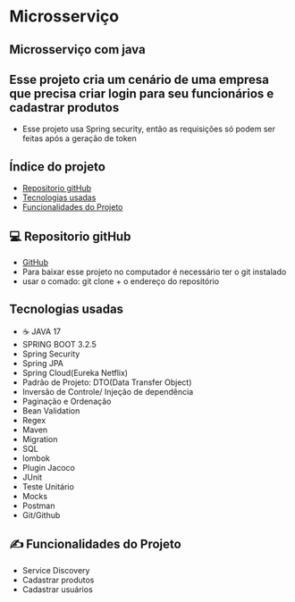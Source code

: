# Microsserviço

## Microsserviço com java 

## Esse projeto cria um cenário de uma empresa que precisa criar login para seu funcionários e cadastrar produtos
- Esse projeto usa Spring security, então as requisições só podem ser feitas após a geração de token

## Índice do projeto 

- <a href="#repositorio">Repositorio gitHub</a>
- <a href="#tecnologias">Tecnologias usadas</a>
- <a href="#funcionalidades">Funcionalidades do Projeto</a>

##  💻 Repositorio gitHub

- <a href="https://github.com/alex24-dev/microsservico-produtos"> GitHub</a>
- Para baixar esse projeto no computador é necessário ter o git instalado
- usar o comado: git clone + o endereço do repositório

## Tecnologias usadas
- ☕ JAVA 17
- SPRING BOOT 3.2.5
- Spring Security
- Spring JPA
- Spring Cloud(Eureka Netflix)
- Padrão de Projeto: DTO(Data Transfer Object)
- Inversão de Controle/ Injeção de dependência
- Paginação e Ordenação
- Bean Validation
- Regex
- Maven
- Migration
- SQL
- lombok
- Plugin Jacoco
- JUnit
- Teste Unitário
- Mocks
- Postman
- Git/Github

## ✍ Funcionalidades do Projeto

- Service Discovery 
- Cadastrar produtos
- Cadastrar usuários


